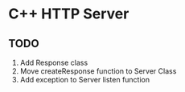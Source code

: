 # C++ HTTP Server


## TODO
1. Add Response class
2. Move createResponse function to Server Class
3. Add exception to Server listen function